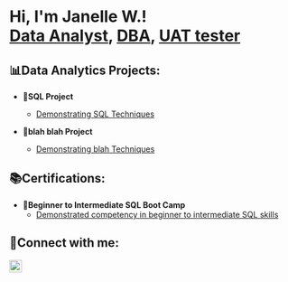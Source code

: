<h1>Hi, I'm Janelle W.! <br/><a 
href="https://www.linkedin.com/in/williams-janelle/">Data Analyst</a>, 
<a href=>DBA</a>,
<a href=>UAT tester</a>
</h1>

<h2>📊Data Analytics Projects:</h2>

- <b>💾SQL Project</b>
  - [Demonstrating SQL Techniques](https://github.com/jciwilliams1/SQL_Techinques)

- <b>💾blah blah Project</b>
  - [Demonstrating blah Techniques](https://github.com/jciwilliams1/blah_blah_tech)

<h2>📚Certifications:</h2>

- <b>📜Beginner to Intermediate SQL Boot Camp</b>
  - [Demonstrated competency in beginner to intermediate SQL skills](https://www.linkedin.com/in/williams-janelle/)


<h2>📱Connect with me:</h2>
<a href="https://www.linkedin.com/in/williams-janelle/" target="_blank">
  <img align="left" alt="Janelle W. | LinkedIn" width="22px" src="https://cdn.jsdelivr.net/npm/simple-icons@v3/icons/linkedin.svg" />
</a>


